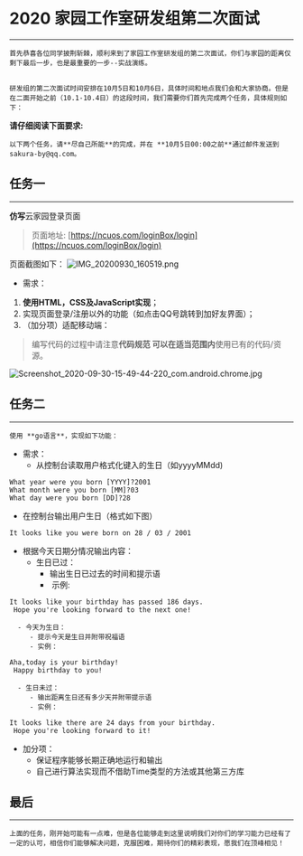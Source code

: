 # 2020 家园工作室研发组第二次面试

---



	首先恭喜各位同学披荆斩棘，顺利来到了家园工作室研发组的第二次面试，你们与家园的距离仅剩下最后一步，也是最重要的一步--实战演练。


	研发组的第二次面试时间安排在10月5日和10月6日，具体时间和地点我们会和大家协商。但是在二面开始之前（10.1-10.4日）的这段时间，我们需要你们首先完成两个任务，具体规则如下：


**请仔细阅读下面要求:**


	以下两个任务，请**尽自己所能**的完成，并在 **10月5日00:00之前**通过邮件发送到sakura-by@qq.com。


## 任务一

---

**仿写**云家园登录页面
> 页面地址:  [https://ncuos.com/loginBox/login](https://ncuos.com/loginBox/login)

页面截图如下：
![IMG_20200930_160519.png](https://cdn.nlark.com/yuque/0/2020/png/530511/1601453237761-d4890a46-ff6a-403a-b329-979eb6fa8c55.png#align=left&display=inline&height=884&margin=%5Bobject%20Object%5D&name=IMG_20200930_160519.png&originHeight=884&originWidth=1520&size=1286832&status=done&style=none&width=1520)

- 需求：
1. **使用HTML，CSS及JavaScript实现**；
1. 实现页面登录/注册以外的功能（如点击QQ号跳转到加好友界面）；
1. （加分项）适配移动端：
> 编写代码的过程中请注意**代码规范
**可以在**适当范围内**使用已有的代码/资源。

![Screenshot_2020-09-30-15-49-44-220_com.android.chrome.jpg](https://cdn.nlark.com/yuque/0/2020/jpeg/530511/1601453704430-66e1fccd-66b6-4e71-99fd-7411c8266363.jpeg#align=left&display=inline&height=2340&margin=%5Bobject%20Object%5D&name=Screenshot_2020-09-30-15-49-44-220_com.android.chrome.jpg&originHeight=2340&originWidth=1080&size=346754&status=done&style=none&width=1080)
## 任务二

---

	使用 **go语言**，实现如下功能：


- 需求：
   - 从控制台读取用户格式化键入的生日（如yyyyMMdd)
```
What year were you born [YYYY]?2001
What month were you born [MM]?03
What day were you born [DD]?28
```


   - 在控制台输出用户生日（格式如下图）
```
It looks like you were born on 28 / 03 / 2001
```

   - 根据今天日期分情况输出内容：
      - 生日已过：
         - 输出生日已过去的时间和提示语
         -  示例:
```
It looks like your birthday has passed 186 days.
 Hope you're looking forward to the next one!
```

      - 今天为生日：
         - 提示今天是生日并附带祝福语
         - 实例：
```
Aha,today is your birthday!
 Happy birthday to you!
```

      - 生日未过：
         - 输出距离生日还有多少天并附带提示语
         - 实例：
```
It looks like there are 24 days from your birthday.
 Hope you're looking forward to it!
```

- 加分项：
   - 保证程序能够长期正确地运行和输出
   - 自己进行算法实现而不借助Time类型的方法或其他第三方库



## 最后

---

	上面的任务，刚开始可能有一点难，但是各位能够走到这里说明我们对你们的学习能力已经有了一定的认可，相信你们能够解决问题，克服困难，期待你们的精彩表现，愿我们在顶峰相见！
